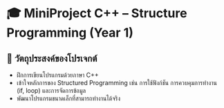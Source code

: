 # 🎓 MiniProject C++ – Structure Programming (Year 1)

## 📌 วัตถุประสงค์ของโปรเจกต์
- ฝึกการเขียนโปรแกรมด้วยภาษา C++
- เข้าใจหลักการของ Structured Programming เช่น การใช้ฟังก์ชัน การควบคุมการทำงาน (if, loop) และการจัดการข้อมูล
- พัฒนาโปรแกรมขนาดเล็กที่สามารถทำงานได้จริง



